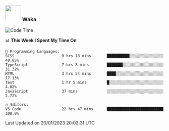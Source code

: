 ### <img src="https://media.giphy.com/media/VgCDAzcKvsR6OM0uWg/giphy.gif" width="50"> Waka

  <!--START_SECTION:waka-->
![Code Time](http://img.shields.io/badge/Code%20Time-1%2C202%20hrs%206%20mins-blue)

📊 **This Week I Spent My Time On** 

```text
💬 Programming Languages: 
SCSS                     9 hrs 18 mins       ██████████░░░░░░░░░░░░░░░   40.85% 
TypeScript               7 hrs 8 mins        ███████░░░░░░░░░░░░░░░░░░   31.32% 
HTML                     3 hrs 54 mins       ████░░░░░░░░░░░░░░░░░░░░░   17.13% 
Text                     1 hr 5 mins         █░░░░░░░░░░░░░░░░░░░░░░░░   4.82% 
JavaScript               37 mins             ░░░░░░░░░░░░░░░░░░░░░░░░░   2.72%

🔥 Editors: 
VS Code                  22 hrs 47 mins      █████████████████████████   100.0%

```


 Last Updated on 20/01/2023 20:03:31 UTC
<!--END_SECTION:waka-->
